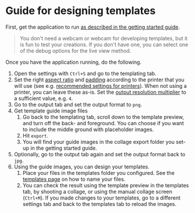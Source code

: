 # Guide for designing templates

First, get the application to run [as described in the getting started guide](getting_started.html#running-the-application).

> You don't need a webcam or webcam for developing templates, but it is fun to test your creations. If you don't have one, you can select one of the debug options for the live view method.

Once you have the application running, do the following.

1. Open the settings with `Ctrl+S` and go to the templating tab.
1. Set the right [aspect ratio](/settings_templating.html#collage-aspect-ratio) and [padding](/settings_templating.html#collage-padding) according to the printer that you will use (see e.g. [recommended settings for printers](printer_setup.html)). When not using a printer, you can leave these as-is. Set the [output resolution multiplier](/settings_output.html#output-resolution-multiplier) to a sufficient value, e.g. `4`.
1. Go to the output tab and set the output format to `png`.
1. Get template guide image files
   1. Go back to the templating tab, scroll down to the template preview, and turn off the back- and foreground. You can choose if you want to include the middle ground with placeholder images.
   1. Hit `export`.
   1. You will find your guide images in the collage export folder you set-up in the getting started guide.
1. Optionally, go to the output tab again and set the output format back to `jpg`.
1. Using the guide images, you can design your templates.
   1. Place your files in the templates folder you configured. See the [templates page](/template_setup.html) on how to name your files.
   1. You can check the result using the template preview in the templates tab, by shooting a collage, or using the manual collage screen (`Ctrl+M`). If you made changes to your templates, go to a different settings tab and back to the templates tab to reload the images.
